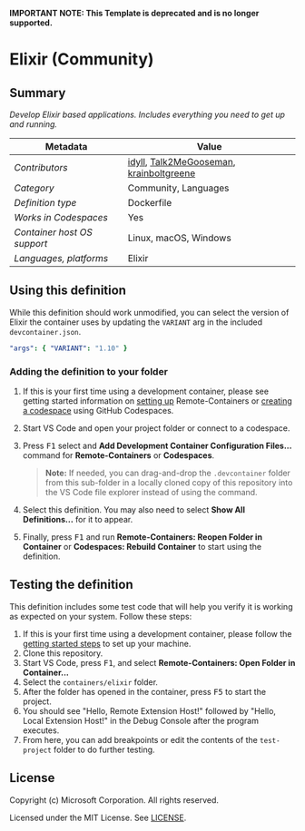 **IMPORTANT NOTE: This Template is deprecated and is no longer supported.**

# Elixir (Community)

## Summary

_Develop Elixir based applications. Includes everything you need to get up and
running._

| Metadata                    | Value                                                                                                                                           |
| --------------------------- | ----------------------------------------------------------------------------------------------------------------------------------------------- |
| _Contributors_              | [idyll](https://github.com/idyll), [Talk2MeGooseman](https://github.com/talk2MeGooseman), [krainboltgreene](https://github.com/krainboltgreene) |
| _Category_                  | Community, Languages                                                                                                                            |
| _Definition type_           | Dockerfile                                                                                                                                      |
| _Works in Codespaces_       | Yes                                                                                                                                             |
| _Container host OS support_ | Linux, macOS, Windows                                                                                                                           |
| _Languages, platforms_      | Elixir                                                                                                                                          |

## Using this definition

While this definition should work unmodified, you can select the version of
Elixir the container uses by updating the `VARIANT` arg in the included
`devcontainer.json`.

```yml
"args": { "VARIANT": "1.10" }
```

### Adding the definition to your folder

1. If this is your first time using a development container, please see getting
   started information on
   [setting up](https://aka.ms/vscode-remote/containers/getting-started)
   Remote-Containers or
   [creating a codespace](https://aka.ms/ghcs-open-codespace) using GitHub
   Codespaces.

2. Start VS Code and open your project folder or connect to a codespace.

3. Press <kbd>F1</kbd> select and **Add Development Container Configuration
   Files...** command for **Remote-Containers** or **Codespaces**.

    > **Note:** If needed, you can drag-and-drop the `.devcontainer` folder from
    > this sub-folder in a locally cloned copy of this repository into the VS
    > Code file explorer instead of using the command.

4. Select this definition. You may also need to select **Show All
   Definitions...** for it to appear.

5. Finally, press <kbd>F1</kbd> and run **Remote-Containers: Reopen Folder in
   Container** or **Codespaces: Rebuild Container** to start using the
   definition.

## Testing the definition

This definition includes some test code that will help you verify it is working
as expected on your system. Follow these steps:

1. If this is your first time using a development container, please follow the
   [getting started steps](https://aka.ms/vscode-remote/containers/getting-started)
   to set up your machine.
2. Clone this repository.
3. Start VS Code, press <kbd>F1</kbd>, and select **Remote-Containers: Open
   Folder in Container...**
4. Select the `containers/elixir` folder.
5. After the folder has opened in the container, press <kbd>F5</kbd> to start
   the project.
6. You should see "Hello, Remote Extension Host!" followed by "Hello, Local
   Extension Host!" in the Debug Console after the program executes.
7. From here, you can add breakpoints or edit the contents of the `test-project`
   folder to do further testing.

## License

Copyright (c) Microsoft Corporation. All rights reserved.

Licensed under the MIT License. See
[LICENSE](https://github.com/microsoft/vscode-dev-containers/blob/main/LICENSE).
